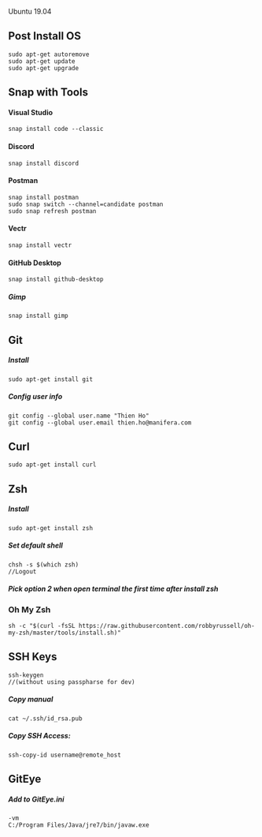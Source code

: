 Ubuntu 19.04

## Post Install OS
```
sudo apt-get autoremove
sudo apt-get update
sudo apt-get upgrade
```

## Snap with Tools
#### Visual Studio
```
snap install code --classic
```
#### Discord
```
snap install discord
```
#### Postman
```
snap install postman
sudo snap switch --channel=candidate postman
sudo snap refresh postman
```
#### Vectr
```
snap install vectr
```
#### GitHub Desktop
```
snap install github-desktop
```
##### Gimp
```
snap install gimp
```

## Git
##### Install
```
sudo apt-get install git
```
##### Config user info
```
git config --global user.name "Thien Ho"
git config --global user.email thien.ho@manifera.com
```

## Curl
```
sudo apt-get install curl
```

## Zsh
##### Install
```
sudo apt-get install zsh
```

##### Set default shell
```
chsh -s $(which zsh)
//Logout
```
##### Pick option 2 when open terminal the first time after install zsh

### Oh My Zsh
```
sh -c "$(curl -fsSL https://raw.githubusercontent.com/robbyrussell/oh-my-zsh/master/tools/install.sh)"
```


## SSH Keys
```
ssh-keygen
//(without using passpharse for dev)
```
##### Copy manual
```
cat ~/.ssh/id_rsa.pub
```
##### Copy SSH Access:
```
ssh-copy-id username@remote_host
```

## GitEye
##### Add to GitEye.ini
```
-vm
C:/Program Files/Java/jre7/bin/javaw.exe
```

